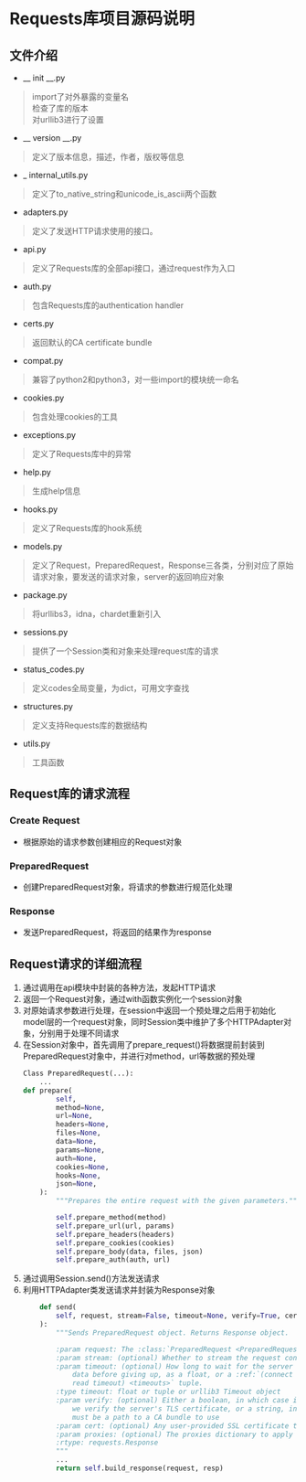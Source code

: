 # Requests库项目源码说明
## 文件介绍
- __ init __.py
> import了对外暴露的变量名  
> 检查了库的版本  
> 对urllib3进行了设置
- __ version __.py
> 定义了版本信息，描述，作者，版权等信息
- _ internal_utils.py
> 定义了to_native_string和unicode_is_ascii两个函数
- adapters.py
> 定义了发送HTTP请求使用的接口。
- api.py
> 定义了Requests库的全部api接口，通过request作为入口
- auth.py
> 包含Requests库的authentication handler
- certs.py
> 返回默认的CA certificate bundle
- compat.py
> 兼容了python2和python3，对一些import的模块统一命名
- cookies.py
> 包含处理cookies的工具
- exceptions.py
> 定义了Requests库中的异常
- help.py
> 生成help信息
- hooks.py
> 定义了Requests库的hook系统
- models.py
> 定义了Request，PreparedRequest，Response三各类，分别对应了原始请求对象，要发送的请求对象，server的返回响应对象
- package.py
> 将urllibs3，idna，chardet重新引入
- sessions.py
> 提供了一个Session类和对象来处理request库的请求
- status_codes.py
> 定义codes全局变量，为dict，可用文字查找
- structures.py
> 定义支持Requests库的数据结构
- utils.py
> 工具函数

## Request库的请求流程
### Create Request
- 根据原始的请求参数创建相应的Request对象

### PreparedRequest
- 创建PreparedRequest对象，将请求的参数进行规范化处理

### Response
- 发送PreparedRequest，将返回的结果作为response

## Request请求的详细流程
1. 通过调用在api模块中封装的各种方法，发起HTTP请求
2. 返回一个Request对象，通过with函数实例化一个session对象
3. 对原始请求参数进行处理，在session中返回一个预处理之后用于初始化model层的一个request对象，同时Session类中维护了多个HTTPAdapter对象，分别用于处理不同请求
4. 在Session对象中，首先调用了prepare_request()将数据提前封装到PreparedRequest对象中，并进行对method，url等数据的预处理
    ```python
    Class PreparedRequest(...):
        ...
    def prepare(
            self,
            method=None,
            url=None,
            headers=None,
            files=None,
            data=None,
            params=None,
            auth=None,
            cookies=None,
            hooks=None,
            json=None,
        ):
            """Prepares the entire request with the given parameters."""

            self.prepare_method(method)
            self.prepare_url(url, params)
            self.prepare_headers(headers)
            self.prepare_cookies(cookies)
            self.prepare_body(data, files, json)
            self.prepare_auth(auth, url)
    ```
5. 通过调用Session.send()方法发送请求
6. 利用HTTPAdapter类发送请求并封装为Response对象
    ```python
        def send(
            self, request, stream=False, timeout=None, verify=True, cert=None, proxies=None
        ):
            """Sends PreparedRequest object. Returns Response object.

            :param request: The :class:`PreparedRequest <PreparedRequest>` being sent.
            :param stream: (optional) Whether to stream the request content.
            :param timeout: (optional) How long to wait for the server to send
                data before giving up, as a float, or a :ref:`(connect timeout,
                read timeout) <timeouts>` tuple.
            :type timeout: float or tuple or urllib3 Timeout object
            :param verify: (optional) Either a boolean, in which case it controls whether
                we verify the server's TLS certificate, or a string, in which case it
                must be a path to a CA bundle to use
            :param cert: (optional) Any user-provided SSL certificate to be trusted.
            :param proxies: (optional) The proxies dictionary to apply to the request.
            :rtype: requests.Response
            """
            ...
            return self.build_response(request, resp)
    ```